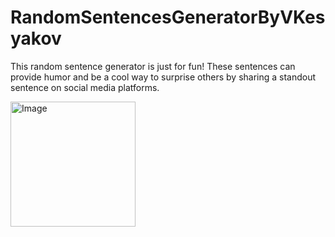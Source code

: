 # RandomSentencesGeneratorByVKesyakov
This random sentence generator is just for fun! These sentences can provide humor and be a cool way to surprise others by sharing a standout sentence on social media platforms.

<img alt="Image" width="200px" src="https://encrypted-tbn0.gstatic.com/images?q=tbn:ANd9GcSw8DhNT7H0jsW8OkCvhocyzMLUN7_XN4-Clw&usqp=CAU"/>
